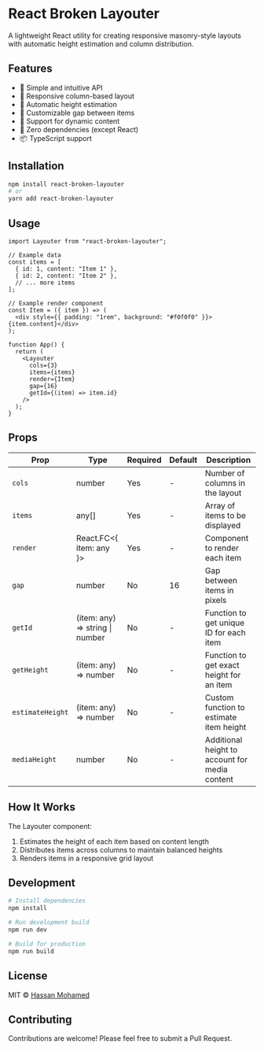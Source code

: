 # React Broken Layouter

A lightweight React utility for creating responsive masonry-style layouts with automatic height estimation and column distribution.

## Features

- 🎯 Simple and intuitive API
- 📱 Responsive column-based layout
- 📏 Automatic height estimation
- 🎨 Customizable gap between items
- 🔄 Support for dynamic content
- 🚀 Zero dependencies (except React)
- 📦 TypeScript support

## Installation

```bash
npm install react-broken-layouter
# or
yarn add react-broken-layouter
```

## Usage

```tsx
import Layouter from "react-broken-layouter";

// Example data
const items = [
  { id: 1, content: "Item 1" },
  { id: 2, content: "Item 2" },
  // ... more items
];

// Example render component
const Item = ({ item }) => (
  <div style={{ padding: "1rem", background: "#f0f0f0" }}>{item.content}</div>
);

function App() {
  return (
    <Layouter
      cols={3}
      items={items}
      render={Item}
      gap={16}
      getId={(item) => item.id}
    />
  );
}
```

## Props

| Prop             | Type                            | Required | Default | Description                                    |
| ---------------- | ------------------------------- | -------- | ------- | ---------------------------------------------- |
| `cols`           | number                          | Yes      | -       | Number of columns in the layout                |
| `items`          | any[]                           | Yes      | -       | Array of items to be displayed                 |
| `render`         | React.FC<{ item: any }>         | Yes      | -       | Component to render each item                  |
| `gap`            | number                          | No       | 16      | Gap between items in pixels                    |
| `getId`          | (item: any) => string \| number | No       | -       | Function to get unique ID for each item        |
| `getHeight`      | (item: any) => number           | No       | -       | Function to get exact height for an item       |
| `estimateHeight` | (item: any) => number           | No       | -       | Custom function to estimate item height        |
| `mediaHeight`    | number                          | No       | -       | Additional height to account for media content |

## How It Works

The Layouter component:

1. Estimates the height of each item based on content length
2. Distributes items across columns to maintain balanced heights
3. Renders items in a responsive grid layout

## Development

```bash
# Install dependencies
npm install

# Run development build
npm run dev

# Build for production
npm run build
```

## License

MIT © [Hassan Mohamed](https://github.com/HassanMostafaa)

## Contributing

Contributions are welcome! Please feel free to submit a Pull Request.
